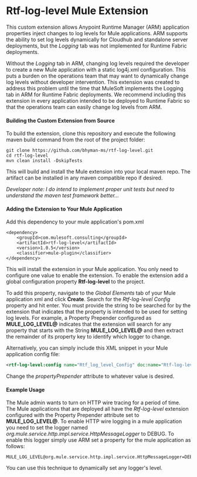 # Rtf-log-level Mule Extension

This custom extension allows Anypoint Runtime Manager (ARM) application properties inject changes to log levels
for Mule applications. ARM supports the ability to set log levels dynamically for 
Cloudhub and standalone server deployments, but the *Logging* tab was not implemented for 
Runtime Fabric deployments. 

Without the *Logging* tab in ARM, changing log levels required the developer to create a new Mule
application with a static log4j.xml configuration. This puts a burden on the operations team that may want
to dynamically change log levels without developer intervention. This extension was created to address
this problem until the time that MuleSoft implements the Logging tab in ARM for Runtime Fabric deployments. We
recommend including this extension in every application intended to be deployed to Runtime Fabric so
that the operations team can easily change log levels from ARM.
#### Building the Custom Extension from Source
To build the extension, clone this repository and execute the following maven build command
from the root of the project folder:
```
git clone https://github.com/bhyman-ms/rtf-log-level.git
cd rtf-log-level
mvn clean install -DskipTests
```
This will build and install the Mule extension into your local maven repo. The
artifact can be installed in any maven compatible repo if desired. 

*Developer note: I do intend to implement proper unit tests but need to understand the maven test framework better...*

#### Adding the Extension to Your Mule Application
Add this dependency to your mule application's pom.xml

```
<dependency>
    <groupId>com.mulesoft.consulting</groupId>
    <artifactId>rtf-log-level</artifactId>
    <version>1.0.5</version>
    <classifier>mule-plugin</classifier>
</dependency>
```
This will install the extension in your Mule application. You only need to configure
one value to enable the extension. To enable the extension add a global configuration
property **Rtf-log-level** to the project.  

To add this property, navigate to the *Global Elements* tab of your Mule application xml
and click **Create**. Search for the *Rtf-log-level Config* property and hit enter. You must 
provide the string to be searched for by the extension that indicates that the property is intended
to be used for setting log levels. For example, a Property Prepender configured as **MULE_LOG_LEVEL@** indicates that the 
extension will search for any property that starts with the String **MULE_LOG_LEVEL@** and then extract the remainder of
its property key to identify which logger to change. 

Alternatively, you can simply include this XML snippet in your Mule application config file:
```xml
<rtf-log-level:config name="Rtf_log_level_Config" doc:name="Rtf-log-level Config" propertyPrepender="MULE_LOG_LEVEL@" />
```
Change the *propertyPrepender* attribute to whatever value is desired.
#### Example Usage
The Mule admin wants to turn on HTTP wire tracing for a period of time. The Mule applications
that are deployed all have the *Rtf-log-level* extension configured with the
Property Prepender attribute set to **MULE_LOG_LEVEL@**. To enable HTTP wire logging in a mule application you need
to set the logger named *org.mule.service.http.impl.service.HttpMessageLogger* to DEBUG. To
enable this logger simply use ARM set a property for the mule application 
as follows:
```
MULE_LOG_LEVEL@org.mule.service.http.impl.service.HttpMessageLogger=DEBUG
```
You can use this technique to dynamically set any logger's level.




